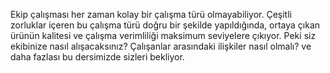 
 Ekip çalışması her zaman kolay bir çalışma türü olmayabiliyor. Çeşitli zorluklar içeren bu çalışma türü doğru bir şekilde yapıldığında, ortaya çıkan ürünün kalitesi ve çalışma verimliliği maksimum seviyelere çıkıyor. Peki siz ekibinize nasıl alışacaksınız? Çalışanlar arasındaki ilişkiler nasıl olmalı? ve daha fazlası bu dersimizde sizleri bekliyor.
